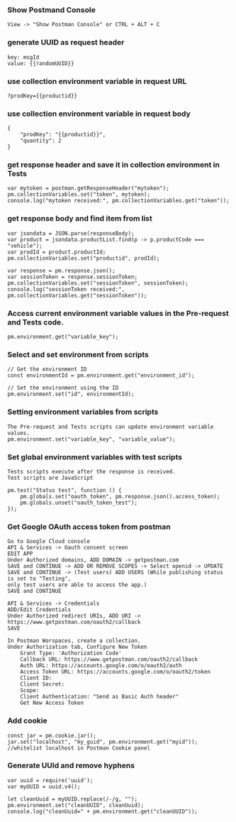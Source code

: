 ### Show Postmand Console
    View -> "Show Postman Console" or CTRL + ALT + C

### generate UUID as request header
    key: msgId
    value: {{randomUUID}}

### use collection environment variable in request URL
    ?prodKey={{productid}}

### use collection environment variable in request body
    {
        "prodKey": "{{productid}}",
        "quantity": 2
    }
    
### get response header and save it in collection environment in Tests
    var mytoken = postman.getResponseHeader("mytoken");
    pm.collectionVariables.set("token", mytoken);
    console.log("mytoken received:", pm.collectionVariables.get("token")); 

### get response body and find item from list
    var jsondata = JSON.parse(responseBody);
    var product = jsondata.productList.find(p -> p.productCode === "vehicle");
    var prodId = product.productId;
    pm.collectionVariables.set("productid", prodId);

    var response = pm.response.json();
    var sessionToken = response.sessionToken;
    pm.collectionVariables.set("sessionToken", sessionToken);
    console.log("sessionToken received:", pm.collectionVariables.get("sessionToken"));

### Access current environment variable values in the Pre-request and Tests code.
    pm.environment.get("variable_key");

### Select and set environment from scripts
    // Get the environment ID
    const environmentId = pm.environment.get("environment_id");
    
    // Set the environment using the ID
    pm.environment.set("id", environmentId);

### Setting environment variables from scripts
    The Pre-request and Tests scripts can update environment variable values.
    pm.environment.set("variable_key", "variable_value");
    
### Set global environment variables with test scripts
    Tests scripts execute after the response is received.
    Test scripts are JavaScript
    
    pm.test("Status test", function () {
        pm.globals.set("oauth_token", pm.response.json().access_token);
        pm.globals.unset("oauth_token_test");
    });

### Get Google OAuth access token from postman
    Go to Google Cloud console
    API & Services -> Oauth consent screen
    EDIT APP
    Under Authorized domains, ADD DOMAIN -> getpostman.com
    SAVE and CONTINUE -> ADD OR REMOVE SCOPES -> Select openid -> UPDATE
    SAVE and CONTINUE -> (Test users) ADD USERS (While publishing status is set to "Testing",
    only test users are able to access the app.)
    SAVE and CONTINUE
    
    API & Services -> Credentials
    ADD/Edit Credentials
    Under Authorized redirect URIs, ADD URI -> https://www.getpostman.com/oauth2/callback
    SAVE
    
    In Postman Worspaces, create a collection.
    Under Authorization tab, Configure New Token
        Grant Type: 'Authorization Code'
        Callback URL: https://www.getpostman.com/oauth2/callback
        Auth URL: https://accounts.google.com/o/oauth2/auth
        Access Token URL: https://accounts.google.com/o/oauth2/token
        Client ID:
        Client Secret:
        Scope: 
        Client Authentication: "Send as Basic Auth header"
        Get New Access Token
        
### Add cookie
    const jar = pm.cookie.jar();
    jar.set("localhost", "my_guid", pm.environment.get("myid"));
    //whitelist localhost in Postman Cookie panel
    
### Generate UUId and remove hyphens
```
var uuid = require('uuid'); 
var myUUID = uuid.v4(); 

let cleanUuid = myUUID.replace(/-/g, ""); 
pm.environment.set("cleanUUID", cleanUuid);
console.log("cleanUuid=" + pm.environment.get("cleanUUID")); 
```


